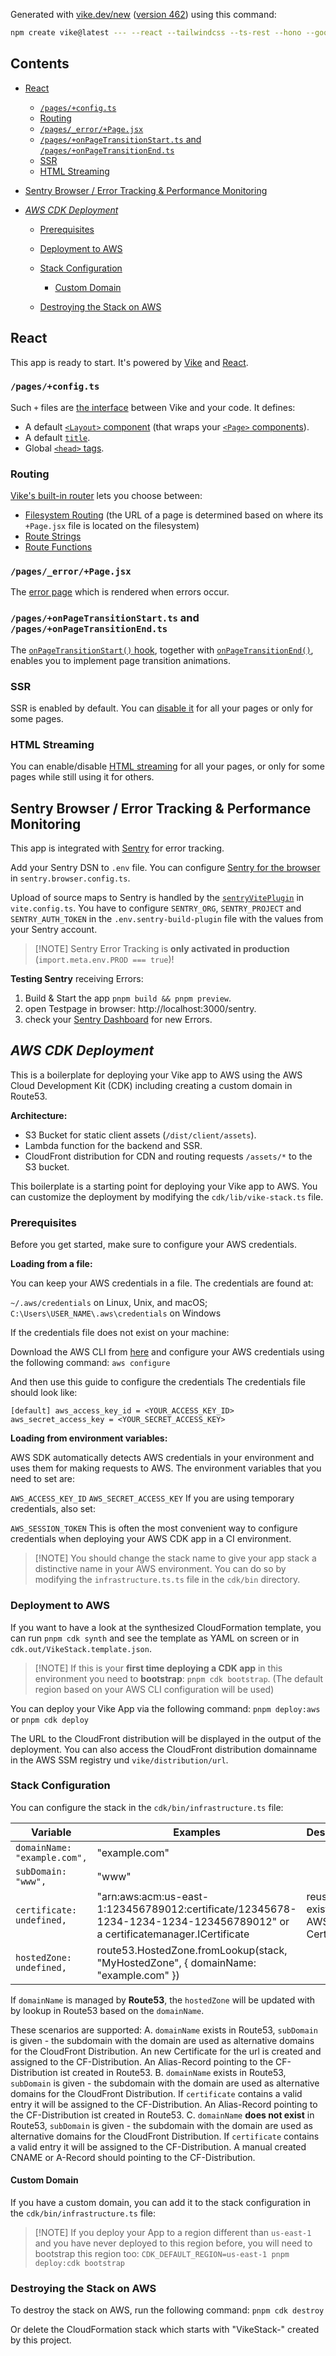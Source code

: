 Generated with [vike.dev/new](https://vike.dev/new) ([version 462](https://www.npmjs.com/package/create-vike/v/0.0.462)) using this command:

```sh
npm create vike@latest --- --react --tailwindcss --ts-rest --hono --google-analytics --aws --prettier --sentry
```

## Contents

* [React](#react)

  * [`/pages/+config.ts`](#pagesconfigts)
  * [Routing](#routing)
  * [`/pages/_error/+Page.jsx`](#pages_errorpagejsx)
  * [`/pages/+onPageTransitionStart.ts` and `/pages/+onPageTransitionEnd.ts`](#pagesonpagetransitionstartts-and-pagesonpagetransitionendts)
  * [SSR](#ssr)
  * [HTML Streaming](#html-streaming)

* [Sentry Browser / Error Tracking & Performance Monitoring](#sentry-browser--error-tracking--performance-monitoring)

* [*AWS CDK Deployment*](#aws-cdk-deployment)

  * [Prerequisites](#prerequisites)

  * [Deployment to AWS](#deployment-to-aws)

  * [Stack Configuration](#stack-configuration)

    * [Custom Domain](#custom-domain)

  * [Destroying the Stack on AWS](#destroying-the-stack-on-aws)

## React

This app is ready to start. It's powered by [Vike](https://vike.dev) and [React](https://react.dev/learn).

### `/pages/+config.ts`

Such `+` files are [the interface](https://vike.dev/config) between Vike and your code. It defines:

* A default [`<Layout>` component](https://vike.dev/Layout) (that wraps your [`<Page>` components](https://vike.dev/Page)).
* A default [`title`](https://vike.dev/title).
* Global [`<head>` tags](https://vike.dev/head-tags).

### Routing

[Vike's built-in router](https://vike.dev/routing) lets you choose between:

* [Filesystem Routing](https://vike.dev/filesystem-routing) (the URL of a page is determined based on where its `+Page.jsx` file is located on the filesystem)
* [Route Strings](https://vike.dev/route-string)
* [Route Functions](https://vike.dev/route-function)

### `/pages/_error/+Page.jsx`

The [error page](https://vike.dev/error-page) which is rendered when errors occur.

### `/pages/+onPageTransitionStart.ts` and `/pages/+onPageTransitionEnd.ts`

The [`onPageTransitionStart()` hook](https://vike.dev/onPageTransitionStart), together with [`onPageTransitionEnd()`](https://vike.dev/onPageTransitionEnd), enables you to implement page transition animations.

### SSR

SSR is enabled by default. You can [disable it](https://vike.dev/ssr) for all your pages or only for some pages.

### HTML Streaming

You can enable/disable [HTML streaming](https://vike.dev/stream) for all your pages, or only for some pages while still using it for others.

## Sentry Browser / Error Tracking & Performance Monitoring

This app is integrated with [Sentry](https://sentry.io) for error tracking.

Add your Sentry DSN to `.env` file.
You can configure [Sentry for the browser](https://docs.sentry.io/platforms/javascript/guides/react/) in `sentry.browser.config.ts`.

Upload of source maps to Sentry is handled by the [`sentryVitePlugin`](https://docs.sentry.io/platforms/javascript/sourcemaps/uploading/vite/) in `vite.config.ts`.
You have to configure `SENTRY_ORG`, `SENTRY_PROJECT` and `SENTRY_AUTH_TOKEN` in the `.env.sentry-build-plugin` file with the values from your Sentry account.

> \[!NOTE]
> Sentry Error Tracking is **only activated in production** (`import.meta.env.PROD === true`)!

**Testing Sentry** receiving Errors:

1. Build & Start the app `pnpm build && pnpm preview`.
2. open Testpage in browser: http://localhost:3000/sentry.
3. check your [Sentry Dashboard](https://sentry.io) for new Errors.

## *AWS CDK Deployment*

This is a boilerplate for deploying your Vike app to AWS using the AWS Cloud Development Kit (CDK) including creating a custom domain in Route53.

**Architecture:**

* S3 Bucket for static client assets (`/dist/client/assets`).
* Lambda function for the backend and SSR.
* CloudFront distribution for CDN and routing requests `/assets/*` to the S3 bucket.

This boilerplate is a starting point for deploying your Vike app to AWS. You can customize the deployment by modifying the `cdk/lib/vike-stack.ts` file.

### Prerequisites

Before you get started, make sure to configure your AWS credentials.

**Loading from a file:**

You can keep your AWS credentials in a file. The credentials are found at:

`~/.aws/credentials` on Linux, Unix, and macOS;
`C:\Users\USER_NAME\.aws\credentials` on Windows

If the credentials file does not exist on your machine:

Download the AWS CLI from [here](https://aws.amazon.com/cli/) and configure your AWS credentials using the following command:
`aws configure`

And then use this guide to configure the credentials
The credentials file should look like:

`[default]
aws_access_key_id = <YOUR_ACCESS_KEY_ID>
aws_secret_access_key = <YOUR_SECRET_ACCESS_KEY>`

**Loading from environment variables:**

AWS SDK automatically detects AWS credentials in your environment and uses them for making requests to AWS. The environment variables that you need to set are:

`AWS_ACCESS_KEY_ID`
`AWS_SECRET_ACCESS_KEY`
If you are using temporary credentials, also set:

`AWS_SESSION_TOKEN`
This is often the most convenient way to configure credentials when deploying your AWS CDK app in a CI environment.

> \[!NOTE]
> You should change the stack name to give your app stack a distinctive name in your AWS environment. You can do so by modifying the `infrastructure.ts.ts` file in the `cdk/bin` directory.

### Deployment to AWS

If you want to have a look at the synthesized CloudFormation template, you can run `pnpm cdk synth` and see the template as YAML on screen or in `cdk.out/VikeStack.template.json`.

> \[!NOTE]
> If this is your **first time deploying a CDK app** in this environment you need to **bootstrap**:
> `pnpm cdk bootstrap`. (The default region based on your AWS CLI configuration will be used)

You can deploy your Vike App via the following command:
`pnpm deploy:aws` or `pnpm cdk deploy`

The URL to the CloudFront distribution will be displayed in the output of the deployment.
You can also access the CloudFront distribution domainname in the AWS SSM registry und `vike/distribution/url`.

### Stack Configuration

You can configure the stack in the `cdk/bin/infrastructure.ts` file:

| Variable | Examples | Description |
| --- | --- | --- |
| `domainName: "example.com",` | "example.com" |  |
| `subDomain: "www",` |"www" | |
| `certificate: undefined,` | "arn:aws:acm:us-east-1:123456789012:certificate/12345678-1234-1234-1234-123456789012" or a certificatemanager.ICertificate | reuse an existing AWS Certificate |
| `hostedZone: undefined,` | route53.HostedZone.fromLookup(stack, "MyHostedZone", { domainName: "example.com" }) | |

If `domainName` is managed by **Route53**, the `hostedZone` will be updated with by lookup in Route53 based on the `domainName`.

These scenarios are supported:
A. `domainName` exists in Route53, `subDomain` is given - the subdomain with the domain are used as alternative domains for the CloudFront Distribution. An new Certificate for the url is created and assigned to the CF-Distribution. An Alias-Record pointing to the CF-Distribution ist created in Route53.
B. `domainName` exists in Route53, `subDomain` is given - the subdomain with the domain are used as alternative domains for the CloudFront Distribution. If `certificate` contains a valid entry it will be assigned to the CF-Distribution. An Alias-Record pointing to the CF-Distribution ist created in Route53.
C. `domainName` **does not exist** in Route53, `subDomain` is given - the subdomain with the domain are used as alternative domains for the CloudFront Distribution. If `certificate` contains a valid entry it will be assigned to the CF-Distribution. A manual created CNAME or A-Record should pointing to the CF-Distribution.

#### Custom Domain

If you have a custom domain, you can add it to the stack configuration in the `cdk/bin/infrastructure.ts` file:

> \[!NOTE]
> If you deploy your App to a region different than `us-east-1` and you have never deployed to this region before, you will need to bootstrap this region too:
> `CDK_DEFAULT_REGION=us-east-1 pnpm deploy:cdk bootstrap`

### Destroying the Stack on AWS

To destroy the stack on AWS, run the following command:
`pnpm cdk destroy`

Or delete the CloudFormation stack which starts with "VikeStack-<Your App Name>" created by this project.

